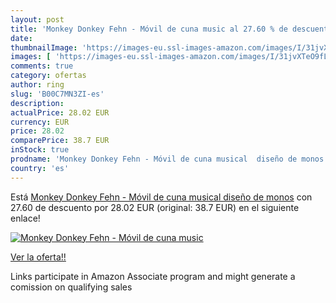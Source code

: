 ```yaml
---
layout: post
title: 'Monkey Donkey Fehn - Móvil de cuna music al 27.60 % de descuento'
date: 
thumbnailImage: 'https://images-eu.ssl-images-amazon.com/images/I/31jvXTeO9fL._SL200_.jpg'
images: [ 'https://images-eu.ssl-images-amazon.com/images/I/31jvXTeO9fL._SL200_.jpg' ]
comments: true
category: ofertas
author: ring
slug: 'B00C7MN3ZI-es'
description:
actualPrice: 28.02 EUR
currency: EUR
price: 28.02
comparePrice: 38.7 EUR
inStock: true
prodname: 'Monkey Donkey Fehn - Móvil de cuna musical  diseño de monos'
country: 'es'
---
```


Está [Monkey Donkey Fehn - Móvil de cuna musical  diseño de monos](https://www.amazon.es/dp/B00C7MN3ZI/?tag=tolees-21) con 27.60 de descuento por 28.02 EUR (original: 38.7 EUR) en el siguiente enlace!

[![Monkey Donkey Fehn - Móvil de cuna music](https://images-eu.ssl-images-amazon.com/images/I/31jvXTeO9fL._SL200_.jpg)](https://www.amazon.es/dp/B00C7MN3ZI/?tag=tolees-21)

[Ver la oferta!!](https://www.amazon.es/dp/B00C7MN3ZI/?tag=tolees-21)

Links participate in Amazon Associate program and might generate a comission on qualifying sales


